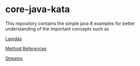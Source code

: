 # core-java-kata
This repository contains the simple java 8 examples for better understanding of the important concepts such as

[Lamdas](./src/main/java/lambda/README.md#lambdas)

[Method References](./src/main/java/lambda/README.md#method-references)

[Streams](./src/main/java/lambda/README.md#streams)

